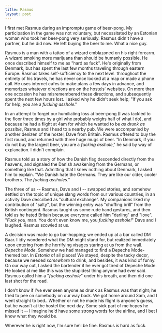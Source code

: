 ```yaml
---
title: Rasmus
layout: post
---
```


I first met Rasmus during an impromptu game of beer-pong. My participation in
the game was not voluntary, but necessitated by an Estonian woman who took her
beer-pong very seriously. Rasmus didn't have a partner, but he did now. He left
buying the beer to me. What a nice guy.

Rasmus is a man with a tattoo of a wizard emblazoned on his right forearm.
A wizard smoking more marijuana than should be humanly possible. He once
described himself to me as "hard as fuck". He's originally from Denmark, but has
spent the last few months traveling through eastern Europe. Rasmus takes
self-sufficiency to the next level: throughout the entirety of his travels, he
has never once looked at a map or made a phone call.  He uses internet cafes to
make plans a few days in advance, and memorizes whatever directions are on the
hostels' websites. On more than one occasion he has misremembered these
directions, and subsequently spent the next few hours lost. I asked why he
didn't seek help; "If you ask for help, you are a *fucking asshole*."

In an attempt to forget our humiliating loss at beer-pong (I was tackled to the
floor three times by a girl who probably weighs half of what I do), and because
he had a flight at 4am for which he wanted to be *as drunk as possible*, Rasmus
and I head to a nearby pub. We were accompanied by another denizen of the
hostel, Dave from Britain. Rasmus offered to buy the first round, and returned
with three huge mugs of beer. "In Denmark, if you do not buy the largest beer,
you are a *fucking asshole*," he said by way of explanation. I didn't complain.

Rasmus told us a story of how the Danish flag descended directly from the
heavens, and signaled the Danish awakening from the Germans, or something like
that. Admitting that I knew nothing about Denmark, I asked him to explain. "We
Danish hate the Germans. They are like our older, cooler brothers. The *fucking
assholes*."

The three of us -- Rasmus, Dave and I -- swapped stories, and somehow settled on
the topic of unique slang words from our various countries, in an activity Dave
described as "cultural exchange". My companions liked my contribution of
"salty", but the winning entry was "chuffing brill" from the British contingent.
Rasmus taught us some rude hand gestures, and then told us he hated Britain
because everyone called him "darling" and "love". "*Fuck you*, man. You don't
even know me, you *fucking asshole!*" Dave and I laughed. Rasmus scowled at us.

A decision was made to go bar-hopping; we ended up at a bar called DM Baar.
I idly wondered what the DM might stand for, but realized immediately upon
entering from the horrifying visages staring at us from the wall. *Depeche
Mode*. Somehow we had managed to find a Depeche Mode-themed bar. In *Estonia* of
all places! We stayed, despite the tacky decor, because we needed *somewhere* to
drink, and besides, it was kind of funny. On our way out, I asked the bartender
if he ever got tired of Depeche Mode. He looked at me like this was the
stupidest thing anyone had ever said. Rasmus called him a "*fucking asshole*"
under his breath, and then did one last shot for the road.

I don't know if I've ever seen anyone as drunk as Rasmus was that night; he
tried to pee on somebody on our way back. We got home around 3am, and I went
straight to bed.. Whether or not he made his flight is anyone's guess, but he
wasn't at the hostel the next day. Some sick part of me hopes he missed it --
I imagine he'd have some strong words for the airline, and I bet I know what
they would be.

Wherever he is right now, I'm sure he'l be fine. Rasmus is hard as fuck.

